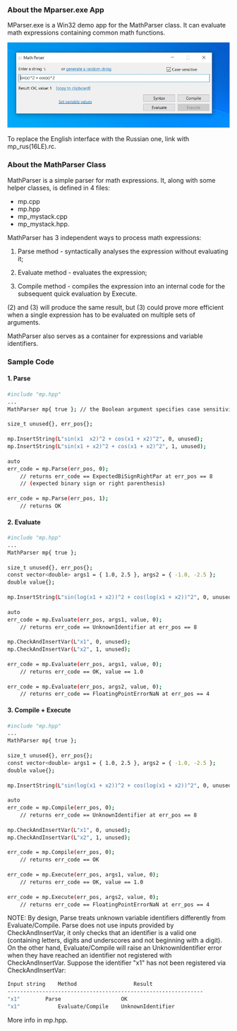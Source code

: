 ### About the Mparser.exe App

MParser.exe is a Win32 demo app for the MathParser class. It can evaluate math expressions containing common math functions.

![Screen shot](mparser_screen.jpg)

To replace the English interface with the Russian one, link with mp_rus(16LE).rc.

### About the MathParser Class

MathParser is a simple parser for math expressions. It, along with some helper classes, is defined in 4 files:

- mp.cpp
- mp.hpp
- mp_mystack.cpp
- mp_mystack.hpp.

MathParser has 3 independent ways to process math expressions:

1. Parse method - syntactically analyses the expression without evaluating it;

2. Evaluate method - evaluates the expression;

3. Compile method - compiles the expression into an internal code for the subsequent quick evaluation by Execute.


(2) and (3) will produce the same result, but (3) could prove more efficient when a single expression has to be evaluated on multiple sets of arguments.

MathParser also serves as a container for expressions and variable identifiers.

### Sample Code

#### 1. Parse

```sh
#include "mp.hpp"
...
MathParser mp{ true }; // the Boolean argument specifies case sensitivity

size_t unused{}, err_pos{};

mp.InsertString(L"sin(x1  x2)^2 + cos(x1 + x2)^2", 0, unused); 
mp.InsertString(L"sin(x1 + x2)^2 + cos(x1 + x2)^2", 1, unused);

auto
err_code = mp.Parse(err_pos, 0);
	// returns err_code == ExpectedBiSignRightPar at err_pos == 8
	// (expected binary sign or right parenthesis)
    
err_code = mp.Parse(err_pos, 1);
	// returns OK
```

#### 2. Evaluate

```sh
#include "mp.hpp"
...
MathParser mp{ true };

size_t unused{}, err_pos{};
const vector<double> args1 = { 1.0, 2.5 }, args2 = { -1.0, -2.5 };
double value{};

mp.InsertString(L"sin(log(x1 + x2))^2 + cos(log(x1 + x2))^2", 0, unused);

auto
err_code = mp.Evaluate(err_pos, args1, value, 0);
	// returns err_code == UnknownIdentifier at err_pos == 8

mp.CheckAndInsertVar(L"x1", 0, unused);
mp.CheckAndInsertVar(L"x2", 1, unused);

err_code = mp.Evaluate(err_pos, args1, value, 0);
	// returns err_code == OK, value == 1.0

err_code = mp.Evaluate(err_pos, args2, value, 0);
	// returns err_code == FloatingPointErrorNaN at err_pos == 4
```

#### 3. Compile + Execute

```sh
#include "mp.hpp"
...
MathParser mp{ true };

size_t unused{}, err_pos{};
const vector<double> args1 = { 1.0, 2.5 }, args2 = { -1.0, -2.5 };
double value{};

mp.InsertString(L"sin(log(x1 + x2))^2 + cos(log(x1 + x2))^2", 0, unused);

auto
err_code = mp.Compile(err_pos, 0);
	// returns err_code == UnknownIdentifier at err_pos == 8

mp.CheckAndInsertVar(L"x1", 0, unused);
mp.CheckAndInsertVar(L"x2", 1, unused);

err_code = mp.Compile(err_pos, 0);
	// returns err_code == OK

err_code = mp.Execute(err_pos, args1, value, 0);
	// returns err_code == OK, value == 1.0

err_code = mp.Execute(err_pos, args2, value, 0);
	// returns err_code == FloatingPointErrorNaN at err_pos == 4
```

NOTE: By design, Parse treats unknown variable identifiers differently from Evaluate/Compile. Parse does not use inputs provided by CheckAndInsertVar, it only checks that an identifier is a valid one (containing letters, digits and underscores and not beginning with a digit). On the other hand, Evaluate/Compile will raise an UnknownIdentifier error when they have reached an identifier not registered with CheckAndInsertVar. Suppose the identifier "x1" has not been registered via CheckAndInsertVar:

```sh
Input string	Method              	Result
--------------------------------------------------------------
"x1"		Parse               	OK
"x1"	    	Evaluate/Compile	UnknownIdentifier
```
More info in mp.hpp.



